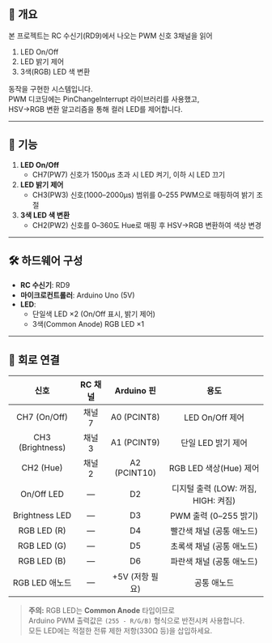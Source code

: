 ## 📌 개요

본 프로젝트는 RC 수신기(RD9)에서 나오는 PWM 신호 3채널을 읽어  
1. LED On/Off  
2. LED 밝기 제어  
3. 3색(RGB) LED 색 변환  

동작을 구현한 시스템입니다.  
PWM 디코딩에는 PinChangeInterrupt 라이브러리를 사용했고,  
HSV→RGB 변환 알고리즘을 통해 컬러 LED를 제어합니다.

---

## 🎯 기능

1. **LED On/Off**  
   - CH7(PW7) 신호가 1500µs 초과 시 LED 켜기, 이하 시 LED 끄기  
2. **LED 밝기 제어**  
   - CH3(PW3) 신호(1000–2000µs) 범위를 0–255 PWM으로 매핑하여 밝기 조절  
3. **3색 LED 색 변환**  
   - CH2(PW2) 신호를 0–360도 Hue로 매핑 후 HSV→RGB 변환하여 색상 변경  

---

## 🛠️ 하드웨어 구성

- **RC 수신기**: RD9  
- **마이크로컨트롤러**: Arduino Uno (5V)  
- **LED**:  
  - 단일색 LED ×2 (On/Off 표시, 밝기 제어)  
  - 3색(Common Anode) RGB LED ×1  

---

## 🔌 회로 연결

| 신호          | RC 채널  | Arduino 핀      | 용도                         |
|:-------------:|:--------:|:---------------:|:----------------------------:|
| CH7 (On/Off)  | 채널 7   | A0 (PCINT8)     | LED On/Off 제어              |
| CH3 (Brightness)| 채널 3 | A1 (PCINT9)     | 단일 LED 밝기 제어           |
| CH2 (Hue)     | 채널 2   | A2 (PCINT10)    | RGB LED 색상(Hue) 제어       |
| On/Off LED    | —        | D2              | 디지털 출력 (LOW: 꺼짐, HIGH: 켜짐) |
| Brightness LED| —        | D3              | PWM 출력 (0–255 밝기)        |
| RGB LED (R)   | —        | D4              | 빨간색 채널 (공통 애노드)    |
| RGB LED (G)   | —        | D5              | 초록색 채널 (공통 애노드)    |
| RGB LED (B)   | —        | D6              | 파란색 채널 (공통 애노드)    |
| RGB LED 애노드| —        | +5V (저항 필요)| 공통 애노드                   |

> **주의:** RGB LED는 **Common Anode** 타입이므로  
> Arduino PWM 출력값은 `(255 - R/G/B)` 형식으로 반전시켜 사용합니다.  
> 모든 LED에는 적절한 전류 제한 저항(330Ω 등)을 삽입하세요.
